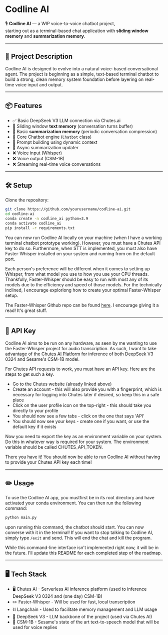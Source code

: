 # Codline AI

🎙️ **Codline AI** — a WIP voice-to-voice chatbot project,  
starting out as a terminal-based chat application with **sliding window memory** and **summarization memory**.

---

## 🚀 Project Description

Codline AI is designed to evolve into a natural voice-based conversational agent. The project is beginning as a simple, text-based terminal chatbot to build a strong, clean memory system foundation before layering on real-time voice input and output.

---

## 📦 Features

- ✅ Basic DeepSeek V3 LLM connection via Chutes.ai
- 🔁 Sliding window **text memory** (conversation turns buffer)
- 🔁 Basic **summarization memory** (periodic conversation compression)
- 🔁 Core Chatbot engine (`Chatbot` class)
- 🔁 Prompt building using dynamic context
- 🔁 Async summarization updater
- ❌ Voice input (Whisper)
- ❌ Voice output (CSM-1B)
- ❌ Streaming real-time voice conversations

---

## 🛠️ Setup

Clone the repository:

```bash
git clone https://github.com/yourusername/codline-ai.git
cd codline-ai
conda create -n codline_ai python=3.9
conda activate codline_ai
pip install -r requirements.txt
```

You can now run Codline AI locally on your machine (when I have a working terminal chatbot prototype working). However, you must have a Chutes API key to do so. Furthermore, when STT is implemented, you must also have Faster-Whisper installed on your system and running from on the default port.

Each person's preference will be different when it comes to setting up Whisper, from what model you use to how you use your CPU threads. Thankfully, Faster-Whisper should be easy to run with most any of its models due to the efficiency and speed of those models. For the technically inclined, I encourage exploriong how to create your optimal Faster-Whisper setup.

The Faster-Whisper Github repo can be found [here](https://github.com/SYSTRAN/faster-whisper). I encourage giving it a read! It's great stuff.

---

## 🔐 API Key
Codline AI aims to be run on any hardware, as seen by me wanting to use the Faster-Whisper project for audio transcription. As such, I want to take advantage of the [Chutes AI Platform](https://chutes.ai) for inference of both DeepSeek V3 0324 and Sesame's CSM-1B model.

For Chutes API requests to work, you must have an API key. Here are the steps to get such a key.
- Go to the Chutes website (already linked above)
- Create an account - this will also provide you with a fingerprint, which is necessary for logging into Chutes later if desired, so keep this in a safe place
- Click on the user profile icon on the top-right - this should take you directly to your profile
- You should now see a few tabs - click on the one that says 'API'
- You should now see your keys - create one if you want, or use the default key if it exists

Now you need to export the key as an environment variable on your system. Do this in whatever way is required for your system. The environment variable should be called CHUTES\_API_TOKEN.

There you have it! You should now be able to run Codline AI without having to provide your Chutes API key each time!

---

## ✏️ Usage
To use the Codline AI app, you mustfirst be in its root directory and have activated your conda environment. You can then run the following command:
```bash
python main.py
```

upon running this command, the chatbot should start. You can now converse with it in the terminal! If you want to stop talking to Codline AI, simply type `/exit` and send. This will end the chat and kill the program.

While this command-line interface isn't implemented right now, it will be in the future. I'll update this README for each completed step of the roadmap.

---

## 🖥️ Tech Stack
- 🖥️ Chutes AI - Serverless AI inference platform (used to inference DeepSeek V3 0324 and (one day) CSM-1B)
- ✏️ Faster-Whisper - Will be used for fast, local transcription
- ⛓️ Langchain - Used to facilitate memory management and LLM usage
- 🐋 DeepSeek V3 - LLM backbone of the project (used via Chutes AI)
- 📢 CSM-1B - Sesame's state of the art text-to-speech model that will be used for voice replies
